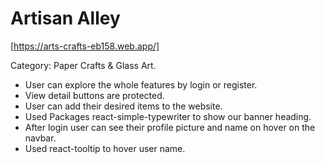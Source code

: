 # Artisan Alley

[https://arts-crafts-eb158.web.app/]

Category: Paper Crafts & Glass Art.

- User can explore the whole features by login or register.
- View detail buttons are protected.
- User can add their desired items to the website.
- Used Packages react-simple-typewriter to show our banner heading.
- After login user can see their profile picture and name on hover on the navbar.
- Used react-tooltip to hover user name.
